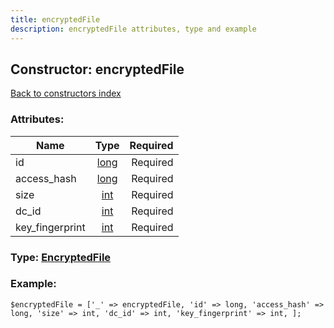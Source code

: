 ```yaml
---
title: encryptedFile
description: encryptedFile attributes, type and example
---
```

## Constructor: encryptedFile  
[Back to constructors index](index.md)



### Attributes:

| Name     |    Type       | Required |
|----------|:-------------:|---------:|
|id|[long](../types/long.md) | Required|
|access\_hash|[long](../types/long.md) | Required|
|size|[int](../types/int.md) | Required|
|dc\_id|[int](../types/int.md) | Required|
|key\_fingerprint|[int](../types/int.md) | Required|



### Type: [EncryptedFile](../types/EncryptedFile.md)


### Example:

```
$encryptedFile = ['_' => encryptedFile, 'id' => long, 'access_hash' => long, 'size' => int, 'dc_id' => int, 'key_fingerprint' => int, ];
```